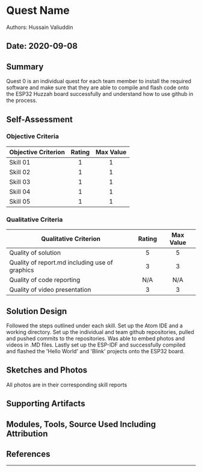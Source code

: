 # Quest Name
Authors: Hussain Valiuddin

Date: 2020-09-08
-----

## Summary
Quest 0 is an individual quest for each team member to install the required software and make sure that they are able to compile and flash code onto the ESP32 Huzzah board successfully and understand how to use github in the process.

## Self-Assessment

### Objective Criteria

| Objective Criterion | Rating | Max Value  |
|---------------------------------------------|:-----------:|:---------:|
| Skill 01 | 1  |  1     |
| Skill 02 | 1 |  1     |
| Skill 03 | 1 |  1     |
| Skill 04 | 1  |  1     |
| Skill 05 | 1 |  1     |


### Qualitative Criteria

| Qualitative Criterion | Rating | Max Value  |
|---------------------------------------------|:-----------:|:---------:|
| Quality of solution | 5 |  5     |
| Quality of report.md including use of graphics |3  |  3     |
| Quality of code reporting | N/A |  N/A     |
| Quality of video presentation | 3  |  3     |


## Solution Design
Followed the steps outlined under each skill. Set up the Atom IDE and a working directory. Set up the individual and team github repositories, pulled and pushed commits to the repositories. Was able to embed photos and videos in .MD files. Lastly set up the ESP-IDF and successfully compiled and flashed the 'Hello World' and 'Blink' projects onto the ESP32 board.


## Sketches and Photos
All photos are in their corresponding skill reports

## Supporting Artifacts

## Modules, Tools, Source Used Including Attribution

## References
-----
